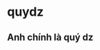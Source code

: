 # quydz
<h2>Anh chính là quý dz</h2>

<img scr="https://scontent.fhan2-5.fna.fbcdn.net/v/t39.30808-1/420847295_419373390545630_7392793555004083113_n.jpg?stp=dst-jpg_p100x100&_nc_cat=107&ccb=1-7&_nc_sid=5f2048&_nc_eui2=AeH03RREjyQzZTNFafZCPrMjL1q8S7EAhEIvWrxLsQCEQtBW3y0NsROhKNrzkyGf7TqOCPzONdJMRjGHs8YAx-YR&_nc_ohc=g03ud1tE5esQ7kNvgEFtUbh&_nc_ad=z-m&_nc_cid=0&_nc_ht=scontent.fhan2-5.fna&oh=00_AYBYWtKpByTnLjlFaIhZxkAAW9McclLK8FMVW8r5IyMMGw&oe=666C7EE1">
